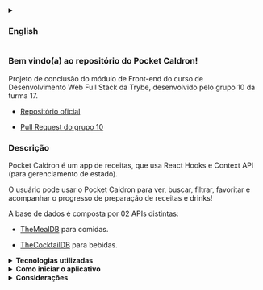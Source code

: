 <details>
<summary><h3>English</h3></summary><br />

### Welcome to Pocket Caldron's repository!

Front-end module conclusion project for Trybe's Full Stack Web Development course, developed by team 10, class 17.

- [Official repository](https://github.com/tryber/sd-017-project-recipes-app)

- [Team 10 Pull Request](https://github.com/tryber/sd-017-project-recipes-app/pull/1323)
  
### Description
  
Pocket Caldron is a recipes app, that uses React Hooks and Context API (for state management).

Users can use Pocket Caldron to see, search, filter, favorite and follow foods and drinks recipes preparation progress!

Database consumes 02 API endpoints:

- [TheMealDB](https://www.themealdb.com/api.php) for foods.

- [TheCocktailDB](https://www.thecocktaildb.com/api.php) for drinks.
  
<details>
<summary><strong>Technologies and agile methodologies used</strong></summary><br />
   
- JavaScript.
- React.
- CSS.
- HTML.
- Kanban
- Trello
  </details>

<details>
<summary><strong>How to run the app</strong></summary><br /> 

1. Clone the repository.

- `git clone git@github.com:FernandoCavalcantii/Recipes-App.git`
  
2. Enter in the folder you just cloned.
  
- `cd Pocket-Caldron`

3. Install dependencies.
  
- `npm install`

4. Start.
  
- `npm start`
  </details>

<details>
<summary><strong>Considerations</strong></summary><br /> 

<p align="justify">
The project was developed in team. It was essential to adopt agile methodology to optimize the team's tasks execution. We used Kanban, in conjunction with Trello, to do the project management. We exercised and developed our communication, cooperation and organization, in a context similar to what is experiencied in the labor market, which was an very enriching experience.
</p> 
</details>
</details>

### Bem vindo(a) ao repositório do Pocket Caldron!

Projeto de conclusão do módulo de Front-end do curso de Desenvolvimento Web Full Stack da Trybe, desenvolvido pelo grupo 10 da turma 17.

- [Repositório oficial](https://github.com/tryber/sd-017-project-recipes-app)

- [Pull Request do grupo 10](https://github.com/tryber/sd-017-project-recipes-app/pull/1323)

### Descrição

Pocket Caldron é um app de receitas, que usa React Hooks e Context API (para gerenciamento de estado).

O usuário pode usar o Pocket Caldron para ver, buscar, filtrar, favoritar e acompanhar o progresso de preparação de receitas e drinks!

A base de dados é composta por 02 APIs distintas:

- [TheMealDB](https://www.themealdb.com/api.php) para comidas.

- [TheCocktailDB](https://www.thecocktaildb.com/api.php) para bebidas.
  
</details>

<details>
<summary><strong>Tecnologias utilizadas</strong></summary><br />
  
- JavaScript.
- React.
- CSS.
- HTML.
- Kanban
- Trello
</details>

<details>
  <summary><strong>Como iniciar o aplicativo</strong></summary><br />

  1. Clone o repositório.

  - `git clone git@github.com:FernandoCavalcantii/Recipes-App.git`
  
  2. Entra na pasta clonada.
  
  - `cd Pocket-Caldron`

  3. Instale as dependências.

  - `npm install`

  4. Iniciar.
  
  - `npm start`
</details>

</details>

<details>
<summary><strong>Considerações</strong></summary><br />

<p align="justify">
Foi um projeto elaborado em equipe. Foi fundamental adotar metodologia ágil para otimizar a execução de tarefas do time. Utilizamos o Kanban, em conjunto com o Trello, para fazer o gerenciamento de projeto. Exercitamos e desenvolvemos nossa comunicação, cooperação e organização, em um contexto similar ao vivenciado no mercado de trabalho, o que foi uma experiência muito engrandecedora.
</p>
</details>
